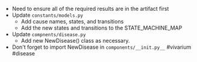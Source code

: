 - Need to ensure all of the required results are in the artifact first
- Update `constants/models.py`
    - Add cause names, states, and transitions
    - Add the new states and transitions to the STATE_MACHINE_MAP
- Update `compnents/disease.py`
    - Add new NewDisease() class as necessary.
- Don't forget to import NewDisease in `components/__init.py__`
 #vivarium  #disease 